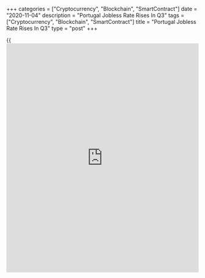 +++
categories = ["Cryptocurrency", "Blockchain", "SmartContract"]
date = "2020-11-04"
description = "Portugal Jobless Rate Rises In Q3"
tags = ["Cryptocurrency", "Blockchain", "SmartContract"]
title = "Portugal Jobless Rate Rises In Q3"
type = "post"
+++

{{<iframe id="large-banner" src="https://www.bounty.group/#slide=24.0" width="100%" height="600" scrolling="no" style="border: 0px solid rgb(216, 221, 230); border-radius: 3px;">}}

Portugal's jobless rate rose sharply in the third quarter, figures from
Statistics Portugal showed on Wednesday.

The unemployment rate rose to 7.8 percent in the third quarter from 5.6
percent in the previous three months.

In the corresponding period last year, the jobless rate was 6.1 percent.

The number of unemployed increased to 404,100 persons in the third
quarter from 278,400 in the previous three months.

The number of employed persons increased by 1.5 percent or by 68,700
persons to 4.799 million in the third quarter compared to the previous
quarter.

For comments and feedback [contact](https://www.playgroundfx.com/contact/): editorial@rtt[news](https://www.letsplayfx.com/blog/forex-news-website/).com

[Economic News][1]

 **What parts of the world are seeing the best (and worst) economic
performances lately? Click[here][2] to check out our [Econ Scorecard][2]
and find out! See up-to-the-moment [ranking](https://www.playgroundfx.com/blog/crypto-exchange-ranking/)s for the best and worst
performers in [GDP][2], [unemployment rate][3], [inflation][4] and much
more.**

   1. www.rtt[news](https://www.letsplayfx.com/blog/forex-news-website/).com/Content/EconomicNews.aspx
   2. www.rtt[news](https://www.letsplayfx.com/blog/forex-news-website/).com/economic-scorecard/world-rank/GDP/highest-performance.aspx
   3. www.rtt[news](https://www.letsplayfx.com/blog/forex-news-website/).com/economic-scorecard/world-rank/unemployment-rate/lowest-performance.aspx
   4. www.rtt[news](https://www.letsplayfx.com/blog/forex-news-website/).com/economic-scorecard/world-rank/CPI/highest-performance.aspx